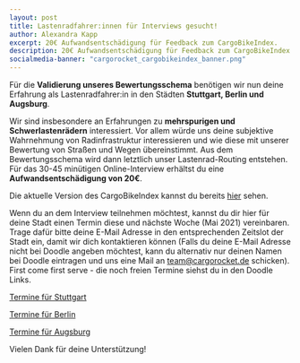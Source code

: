 ```yaml
---
layout: post
title: Lastenradfahrer:innen für Interviews gesucht!
author: Alexandra Kapp
excerpt: 20€ Aufwandsentschädigung für Feedback zum CargoBikeIndex.
description: 20€ Aufwandsentschädigung für Feedback zum CargoBikeIndex.
socialmedia-banner: "cargorocket_cargobikeindex_banner.png"
---
```


Für die **Validierung unseres Bewertungsschema** benötigen wir nun deine Erfahrung als Lastenradfahrer:in in den Städten **Stuttgart, Berlin und Augsburg**. 

Wir sind insbesondere an Erfahrungen zu **mehrspurigen und Schwerlastenrädern** interessiert. Vor allem würde uns deine subjektive Wahrnehmung von Radinfrastruktur interessieren und wie diese mit unserer Bewertung von Straßen und Wegen übereinstimmt. Aus dem Bewertungsschema wird dann letztlich unser Lastenrad-Routing entstehen. Für das 30-45 minütigen Online-Interview erhältst du eine **Aufwandsentschädigung von 20€**.

Die aktuelle Version des CargoBikeIndex kannst du bereits [hier](https://cargorocket.de/cargobikeindex) sehen.

Wenn du an dem Interview teilnehmen möchtest, kannst du dir hier für deine Stadt einen Termin diese und nächste Woche (Mai 2021) vereinbaren. Trage dafür bitte deine E-Mail Adresse in den entsprechenden Zeitslot der Stadt ein, damit wir dich kontaktieren können (Falls du deine E-Mail Adresse nicht bei Doodle angeben möchtest, kann du alternativ nur deinen Namen bei Doodle eintragen und uns eine Mail an team@cargorocket.de schicken).
First come first serve - die noch freien Termine siehst du in den Doodle Links.

[Termine für Stuttgart](https://doodle.com/poll/2ih73n5i33ktsq6e?utm_source=poll&utm_medium=link)

[Termine für Berlin](https://doodle.com/poll/wc3sa7d4svezdaqy?utm_source=poll&utm_medium=link)

[Termine für Augsburg](https://doodle.com/poll/q8s7psr8fyy8tuvh?utm_source=poll&utm_medium=link)


Vielen Dank für deine Unterstützung!
